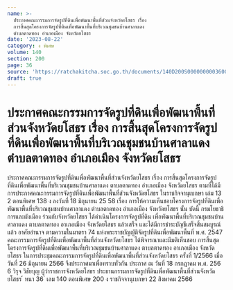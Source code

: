 ```yaml
---
name: >-
  ประกาศคณะกรรมการจัดรูปที่ดินเพื่อพัฒนาพื้นที่ส่วนจังหวัดยโสธร เรื่อง
  การสิ้นสุดโครงการจัดรูปที่ดินเพื่อพัฒนาพื้นที่บริเวณชุมชนบ้านศาลาแดง 
  ตำบลตาดทอง อำเภอเมือง จังหวัดยโสธร
date: '2023-08-22'
category: ง พิเศษ
volume: 140
section: 200
page: 36
source: 'https://ratchakitcha.soc.go.th/documents/140D200S0000000003600.pdf'
draft: true
---
```


# ประกาศคณะกรรมการจัดรูปที่ดินเพื่อพัฒนาพื้นที่ส่วนจังหวัดยโสธร เรื่อง การสิ้นสุดโครงการจัดรูปที่ดินเพื่อพัฒนาพื้นที่บริเวณชุมชนบ้านศาลาแดง  ตำบลตาดทอง อำเภอเมือง จังหวัดยโสธร

ประกาศคณะกรรมการจัดรูปที่ดินเพื่อพัฒนาพื้นที่ส่วนจังหวัดยโสธร เรื่อง การสิ้นสุดโครงการจัดรูปที่ดินเพื่อพัฒนาพื้นที่บริเวณชุมชนบ้านศาลาแดง ตาบลตาดทอง อำเภอเมือง จังหวัดยโสธร ตามที่ได้มีการประกาศคณะกรรมการจัดรูปที่ดินเพื่อพัฒนาพื้นที่ส่วนจังหวัดยโสธร ในราชกิจจานุเบกษา เล่ม 13 2 ตอนพิเศษ 138 ง ลงวันที่ 18 มิถุนายน 25 58 เรื่อง การให้ความเห็นชอบโครงการจัดรูปที่ดินเพื่อพัฒนาพื้นที่บริเวณชุมชนบ้านศาลาแดง ตำบลตาดทอง อำเภอเมือง จังหวัดยโสธร นั้น บัดนี้ กรมโยธาธิการและผังเมือง ร่วมกับจังหวัดยโสธร ได้ดำเนินโครงการจัดรูปที่ดิน เพื่อพัฒนาพื้นที่บริเวณชุมชนบ้านศาลาแดง ตาบลตาดทอง อาเภอเมือง จังหวัดยโสธร แล้วเสร็จ และได้มีการชำระบัญชีเสร็จสิ้นสมบูรณ์แล้ว อาศัยอำนาจ ตามความในมาตรา 74 แห่งพระราชบัญญัติจัดรูปที่ดินเพื่อพัฒนาพื้นที่ พ.ศ. 2547 คณะกรรมการจัดรูปที่ดินเพื่อพัฒนาพื้นที่ส่วนจังหวัดยโสธร ได้พิจารณาและมีมติเห็นชอบ การสิ้นสุดโครงการจัดรูปที่ดินเพื่อพัฒนาพื้นที่บริเวณชุมชนบ้านศาลาแดง ตาบลตาดทอง อาเภอเมือง จังหวัดยโสธร ในการประชุมคณะกรรมการจัดรูปที่ดินเพื่อพัฒนาพื้นที่ส่วนจังหวัดยโสธร ครั้งที่ 1/2566 เมื่อวันที่ 26 มิถุนายน 2566 จึงประกาศมาเพื่อทราบทั่วกัน ประกาศ ณ วันที่ 18 กรกฎาคม พ.ศ. 256 6 วิรุจ วิชัยบุญ ผู้ว่าราชการจังหวัดยโสธร ประธานกรรมการจัดรูปที่ดินเพื่อพัฒนาพื้นที่ส่วนจังหวัดยโสธร ้ หนา 36 ่ เลม 140 ตอนพิเศษ 200 ง ราชกิจจานุเบกษา 22 สิงหาคม 2566
